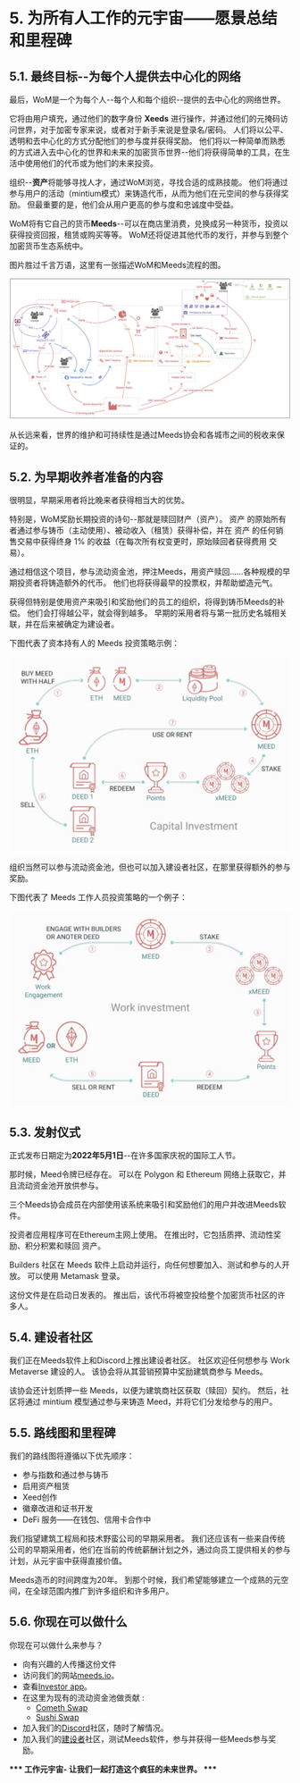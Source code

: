 # 5. 为所有人工作的元宇宙——愿景总结和里程碑

## 5.1. 最终目标--为每个人提供去中心化的网络

最后，WoM是一个为每个人--每个人和每个组织--提供的去中心化的网络世界。

它将由用户填充，通过他们的数字身份 **Xeeds** 进行操作，并通过他们的元掩码访问世界，对于加密专家来说，或者对于新手来说是登录名/密码。 人们将以公平、透明和去中心化的方式分配他们的参与度并获得奖励。 他们将以一种简单而熟悉的方式进入去中心化的世界和未来的加密货币世界--他们将获得简单的工具，在生活中使用他们的代币或为他们的未来投资。

组织--**资产**将能够寻找人才，通过WoM浏览，寻找合适的成熟技能。 他们将通过参与用户的活动（mintium模式）来铸造代币，从而为他们在元空间的参与获得奖励。 但最重要的是，他们会从用户更高的参与度和忠诚度中受益。

WoM将有它自己的货币**Meeds**--可以在商店里消费，兑换成另一种货币，投资以获得投资回报，租赁或购买等等。 WoM还将促进其他代币的发行，并参与到整个加密货币生态系统中。

图片胜过千言万语，这里有一张描述WoM和Meeds流程的图。

![禾木和米德的流动](en/img/wom-flows.png)

从长远来看，世界的维护和可持续性是通过Meeds协会和各城市之间的税收来保证的。

## 5.2. 为早期收养者准备的内容

很明显，早期采用者将比晚来者获得相当大的优势。

特别是，WoM奖励长期投资的诗句--那就是赎回财产（资产）。 资产 的原始所有者通过参与铸币（主动使用）、被动收入（租赁）获得补偿，并在 资产 的任何销售交易中获得终身 1% 的收益（在每次所有权变更时，原始赎回者获得费用 交易）。

通过相信这个项目，参与流动资金池，押注Meeds，用资产赎回......各种规模的早期投资者将铸造额外的代币。 他们也将获得最早的投票权，并帮助塑造元气。

获得但特别是使用资产来吸引和奖励他们的员工的组织，将得到铸币Meeds的补偿。 他们会打得越公平，就会得到越多。 早期的采用者将与第一批历史名城相关联，并在后来被确定为建设者。

下图代表了资本持有人的 Meeds 投资策略示例：

![Meeds对资本持有人的投资策略](en/img/invest-capital.png)

组织当然可以参与流动资金池，但也可以加入建设者社区，在那里获得额外的参与奖励。

下图代表了 Meeds 工作人员投资策略的一个例子：

![Meeds的工作持有人的投资策略](en/img/invest-work.png)

## 5.3. 发射仪式

正式发布日期定为**2022年5月1日**--在许多国家庆祝的国际工人节。

那时候，Meed令牌已经存在。 可以在 Polygon 和 Ethereum 网络上获取它，并且流动资金池开放供参与。

三个Meeds协会成员在内部使用该系统来吸引和奖励他们的用户并改进Meeds软件。

投资者应用程序可在Ethereum主网上使用。 在推出时，它包括质押、流动性奖励、积分积累和赎回 资产。

Builders 社区在 Meeds 软件上启动并运行，向任何想要加入、测试和参与的人开放。 可以使用 Metamask 登录。

这份文件是在启动日发表的。 推出后，该代币将被空投给整个加密货币社区的许多人。

## 5.4. 建设者社区

我们正在Meeds软件上和Discord上推出建设者社区。 社区欢迎任何想参与 Work Metaverse 建设的人。 该协会将从其营销预算中奖励建筑商参与 Meeds。

该协会还计划质押一些 Meeds，以便为建筑商社区获取（赎回）契约。 然后，社区将通过 mintium 模型通过参与来铸造 Meed，并将它们分发给参与的用户。

## 5.5. 路线图和里程碑

我们的路线图将遵循以下优先顺序：

- 参与指数和通过参与铸币
- 启用资产租赁
- Xeed创作
- 徽章改进和证书开发
- DeFi 服务——在钱包、信用卡合作中

我们指望建筑工程局和技术野蛮公司的早期采用者。 我们还应该有一些来自传统公司的早期采用者，他们在当前的传统薪酬计划之外，通过向员工提供相关的参与计划，从元宇宙中获得直接价值。

Meeds造币的时间跨度为20年。 到那个时候，我们希望能够建立一个成熟的元空间，在全球范围内推广到许多组织和许多用户。

## 5.6. 你现在可以做什么

你现在可以做什么来参与？

- 向有兴趣的人传播这份文件
- 访问我们的网站[meeds.io](https://www.meeds.io/)。
- 查看[Investor app](https://meeds.io/investors)。
- 在这里为现有的流动资金池做贡献 :
  - [Cometh Swap](https://swap.cometh.io/)
  - [Sushi Swap](https://sushi.com)
- 加入我们的[Discord](https://discord.com/invite/hAuADSq3)社区，随时了解情况。
- 加入我们的[建设者](https://meeds.io/builders)社区，测试Meeds软件，参与并获得一些Meeds参与奖励。

**\*\*\* 工作元宇宙- 让我们一起打造这个疯狂的未来世界。 \*\*\***